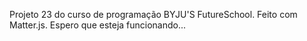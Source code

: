 Projeto 23 do curso de programação BYJU'S FutureSchool.
Feito com Matter.js.
Espero que esteja funcionando...